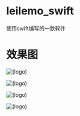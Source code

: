 # leilemo_swift
使用swift编写的一款软件
# 效果图
![(logo)](http://images2015.cnblogs.com/blog/818253/201706/818253-20170607171835325-2008188541.gif)

![(logo)](http://images2015.cnblogs.com/blog/818253/201706/818253-20170607171848403-209640373.gif)

![(logo)](http://images2015.cnblogs.com/blog/818253/201706/818253-20170607171902887-675992065.gif)

![(logo)](http://images2015.cnblogs.com/blog/818253/201706/818253-20170607171913497-274259382.gif)